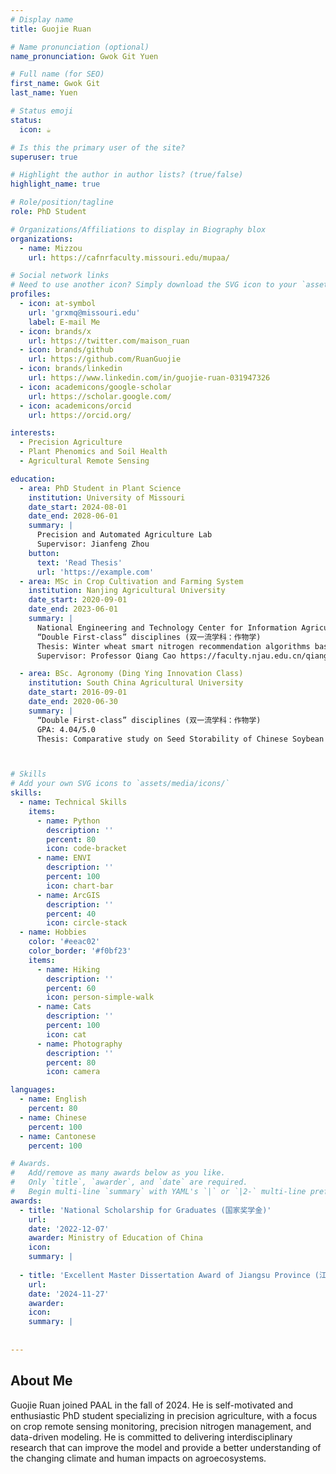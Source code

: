 ```yaml
---
# Display name
title: Guojie Ruan

# Name pronunciation (optional)
name_pronunciation: Gwok Git Yuen

# Full name (for SEO)
first_name: Gwok Git
last_name: Yuen

# Status emoji
status:
  icon: ☕️

# Is this the primary user of the site?
superuser: true

# Highlight the author in author lists? (true/false)
highlight_name: true

# Role/position/tagline
role: PhD Student

# Organizations/Affiliations to display in Biography blox
organizations:
  - name: Mizzou
    url: https://cafnrfaculty.missouri.edu/mupaa/

# Social network links
# Need to use another icon? Simply download the SVG icon to your `assets/media/icons/` folder.
profiles:
  - icon: at-symbol
    url: 'grxmq@missouri.edu'
    label: E-mail Me
  - icon: brands/x
    url: https://twitter.com/maison_ruan
  - icon: brands/github
    url: https://github.com/RuanGuojie
  - icon: brands/linkedin
    url: https://www.linkedin.com/in/guojie-ruan-031947326
  - icon: academicons/google-scholar
    url: https://scholar.google.com/
  - icon: academicons/orcid
    url: https://orcid.org/

interests:
  - Precision Agriculture
  - Plant Phenomics and Soil Health
  - Agricultural Remote Sensing

education:
  - area: PhD Student in Plant Science
    institution: University of Missouri
    date_start: 2024-08-01
    date_end: 2028-06-01
    summary: |
      Precision and Automated Agriculture Lab
      Supervisor: Jianfeng Zhou
    button:
      text: 'Read Thesis'
      url: 'https://example.com'
  - area: MSc in Crop Cultivation and Farming System
    institution: Nanjing Agricultural University
    date_start: 2020-09-01
    date_end: 2023-06-01
    summary: |
      National Engineering and Technology Center for Information Agriculture
      “Double First-class” disciplines (双一流学科：作物学)
      Thesis: Winter wheat smart nitrogen recommendation algorithms based on multi-source data fusion
      Supervisor: Professor Qiang Cao https://faculty.njau.edu.cn/qiangcao/zh_CN/index.htm

  - area: BSc. Agronomy (Ding Ying Innovation Class)
    institution: South China Agricultural University
    date_start: 2016-09-01
    date_end: 2020-06-30
    summary: |
      “Double First-class” disciplines (双一流学科：作物学)
      GPA: 4.04/5.0
      Thesis: Comparative study on Seed Storability of Chinese Soybean Landrace Population



# Skills
# Add your own SVG icons to `assets/media/icons/`
skills:
  - name: Technical Skills
    items:
      - name: Python
        description: ''
        percent: 80
        icon: code-bracket
      - name: ENVI
        description: ''
        percent: 100
        icon: chart-bar
      - name: ArcGIS
        description: ''
        percent: 40
        icon: circle-stack
  - name: Hobbies
    color: '#eeac02'
    color_border: '#f0bf23'
    items:
      - name: Hiking
        description: ''
        percent: 60
        icon: person-simple-walk
      - name: Cats
        description: ''
        percent: 100
        icon: cat
      - name: Photography
        description: ''
        percent: 80
        icon: camera

languages:
  - name: English
    percent: 80
  - name: Chinese
    percent: 100
  - name: Cantonese
    percent: 100

# Awards.
#   Add/remove as many awards below as you like.
#   Only `title`, `awarder`, and `date` are required.
#   Begin multi-line `summary` with YAML's `|` or `|2-` multi-line prefix and indent 2 spaces below.
awards:
  - title: 'National Scholarship for Graduates (国家奖学金)'
    url: 
    date: '2022-12-07'
    awarder: Ministry of Education of China
    icon: 
    summary: |
      
  - title: 'Excellent Master Dissertation Award of Jiangsu Province (江苏省优秀硕士论文)'
    url: 
    date: '2024-11-27'
    awarder: 
    icon: 
    summary: |
      
      
---
```


## About Me

Guojie Ruan joined PAAL in the fall of 2024. He is self-motivated and enthusiastic PhD student specializing in precision agriculture, with a focus on crop remote sensing monitoring, precision nitrogen management, and data-driven modeling. He is committed to delivering interdisciplinary research that can improve the model and provide a better understanding of the changing climate and human impacts on agroecosystems.
